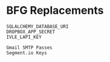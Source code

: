 # BFG Replacements

    SQLALCHEMY_DATABASE_URI
    DROPBOX_APP_SECRET
    IVLE_LAPI_KEY

    Gmail SMTP Passes
    Segment.io Keys
